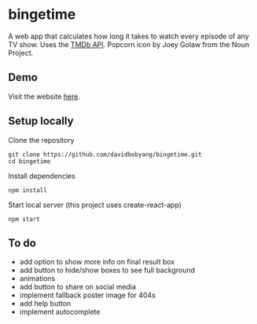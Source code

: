 # bingetime
A web app that calculates how long it takes to watch every episode of any TV show. Uses the [TMDb API](https://www.themoviedb.org/documentation/api). Popcorn icon by Joey Golaw from the Noun Project.

## Demo
Visit the website [here](http://davidy.me/bingetime/).

## Setup locally

Clone the repository
```
git clone https://github.com/davidbobyang/bingetime.git
cd bingetime
```
Install dependencies
```
npm install
```
Start local server (this project uses create-react-app)
```
npm start
```

## To do
* add option to show more info on final result box
* add button to hide/show boxes to see full background
* animations
* add button to share on social media
* implement fallback poster image for 404s
* add help button
* implement autocomplete
